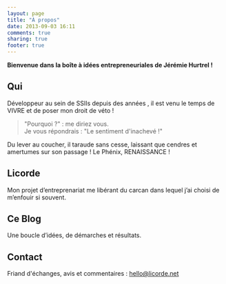 ```yaml
---
layout: page
title: "À propos"
date: 2013-09-03 16:11
comments: true
sharing: true
footer: true
---
```

**Bienvenue dans la boîte à idées entrepreneuriales de Jérémie Hurtrel !**

## Qui

Développeur au sein de SSIIs depuis des années , il est venu le temps de VIVRE et de poser mon droit de véto !

> "Pourquoi ?" : me diriez vous.  
> Je vous répondrais : "Le sentiment d'inachevé !"

Du lever au coucher, il taraude sans cesse, laissant que cendres et amertumes sur son passage !
Le Phénix, RENAISSANCE !

## Licorde

Mon projet d’entreprenariat me libérant du carcan dans lequel j’ai choisi de m’enfouir si souvent.

## Ce Blog

Une boucle d’idées, de démarches et résultats.

## Contact

Friand d'échanges, avis et commentaires : hello@licorde.net






